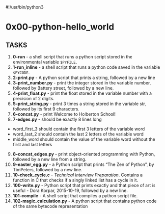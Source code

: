 #!/usr/bin/python3
# 0x00-python-hello_world
## TASKS
1. **0-run** - a shell script that runs a python script stored in the environmental variable `$PYFILE`.
2. **1-run_inline** - a shell script that runs a python code saved in the variable `$PYCODE`.
3. **2-print.py** - A python script that prints a string, followed by a new line
4. **3-print_number.py** -  print the integer stored in the variable number, followed by Battery street, followed by a new line.
5. **4-print_float.py** - print the float stored in the variable number with a precision of 2 digits.
6. **5-print_string.py** - print 3 times a string stored in the variable str, followed by its first 9 characters.
7. **6-concat.py** - print Welcome to Holberton School!
8. **7-edges.py** -  should be exactly 8 lines long
- word_first_3 should contain the first 3 letters of the variable word
- word_last_2 should contain the last 2 letters of the variable word
- middle_word should contain the value of the variable word without the first and last letters
9. **8-concat_edges.py** - print object-oriented programming with Python, followed by a new line from a string.
10. **9-easter_egg.py** - a Python script that prints “The Zen of Python”, by TimPeters, followed by a new line.
11. **10-check_cycle.c** - *Technical Interview Preparation*. Contains a function in C that checks if a singly linked list has a cycle in it.
12. **100-write.py** - Python script that prints exactly and that piece of art is useful - Dora Korpar, 2015-10-19, followed by a new line.
13. **101-compile** - A shell script that compiles a python script file.
14. **102-magic_calculation.py** - A python script that contains python code of the same bytecode representation
